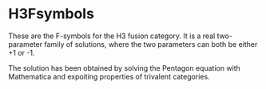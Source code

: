 # H3Fsymbols
These are the F-symbols for the H3 fusion category. It is a real two-parameter family of solutions, where the two parameters can both be either +1 or -1.

The solution has been obtained by solving the Pentagon equation with Mathematica and expoiting properties of trivalent categories.
